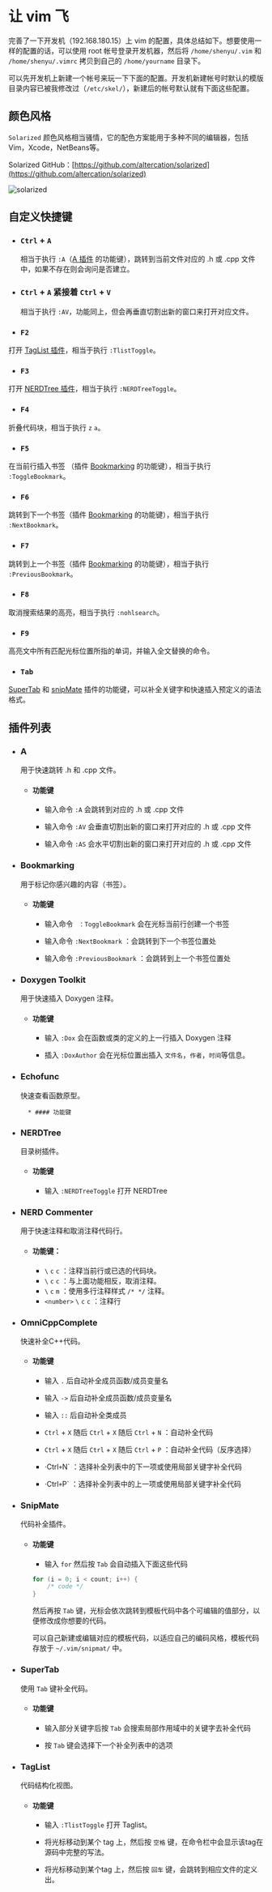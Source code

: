 # 让 vim 飞


完善了一下开发机（192.168.180.15）上 vim 的配置，具体总结如下。想要使用一样的配置的话，可以使用 root 帐号登录开发机器，然后将 `/home/shenyu/.vim` 和 `/home/shenyu/.vimrc` 拷贝到自己的 `/home/yourname` 目录下。

可以先开发机上新建一个帐号来玩一下下面的配置。开发机新建帐号时默认的模版目录内容已被我修改过（`/etc/skel/`），新建后的帐号默认就有下面这些配置。


## 颜色风格

`Solarized` 颜色风格相当骚情，它的配色方案能用于多种不同的编辑器，包括Vim，Xcode，NetBeans等。

Solarized GitHub：[https://github.com/altercation/solarized](https://github.com/altercation/solarized)

![solarized](http://ethanschoonover.com/solarized/img/solarized-vim.png)


## 自定义快捷键

* ### `Ctrl` + `A`

    相当于执行 `:A`（[A 插件](#a) 的功能键），跳转到当前文件对应的 .h  或 .cpp 文件中，如果不存在则会询问是否建立。


* ### `Ctrl` + `A` 紧接着 `Ctrl` + `V`

    相当于执行 `:AV`，功能同上，但会再垂直切割出新的窗口来打开对应文件。


* ### `F2`

打开 [TagList 插件](#taglist)，相当于执行 `:TlistToggle`。


* ### `F3`

打开 [NERDTree 插件](#nerdtree)，相当于执行 `:NERDTreeToggle`。


* ### `F4`

折叠代码块，相当于执行 `z` `a`。


* ### `F5`

在当前行插入书签 （插件 [Bookmarking](#bookmarking) 的功能键），相当于执行 `:ToggleBookmark`。


* ### `F6`

跳转到下一个书签（插件 [Bookmarking](#bookmarking) 的功能键），相当于执行 `:NextBookmark`。


* ### `F7`

跳转到上一个书签（插件 [Bookmarking](#bookmarking) 的功能键），相当于执行 `:PreviousBookmark`。


* ### `F8`

取消搜索结果的高亮，相当于执行 `:nohlsearch`。


* ### `F9`

高亮文中所有匹配光标位置所指的单词，并输入全文替换的命令。


* ### `Tab`

[SuperTab](#supertab) 和 [snipMate](#snipmate) 插件的功能键，可以补全关键字和快速插入预定义的语法格式。



## 插件列表

* ### <a id="a">A</a>

    用于快速跳转 .h 和 .cpp 文件。

    * #### 功能键

        * 输入命令 `:A` 会跳转到对应的 .h 或 .cpp 文件

        * 输入命令 `:AV` 会垂直切割出新的窗口来打开对应的 .h 或 .cpp 文件

        * 输入命令 `:AS` 会水平切割出新的窗口来打开对应的 .h 或 .cpp 文件


* ### <a id="bookmarking">Bookmarking</a>

    用于标记你感兴趣的内容（书签）。

    * #### 功能键

        * 输入命令 ` ：ToggleBookmark` 会在光标当前行创建一个书签

        * 输入命令 `:NextBookmark` ：会跳转到下一个书签位置处

        * 输入命令 `:PreviousBookmark` ：会跳转到上一个书签位置处


* ### <a id="doxygen">Doxygen Toolkit</a>

    用于快速插入 Doxygen 注释。

    * #### 功能键

        * 输入 `:Dox` 会在函数或类的定义的上一行插入 Doxygen 注释

        * 插入 `:DoxAuthor` 会在光标位置出插入 `文件名`，`作者`，`时间`等信息。
        
        
* ### <a id="echofunc">Echofunc</a>

    快速查看函数原型。
    
        * #### 功能键
        
            


* ### <a id="nerdtree">NERDTree</a>

    目录树插件。

    * #### 功能键

        * 输入 `:NERDTreeToggle` 打开 NERDTree


* ### <a>NERD Commenter</a>

    用于快速注释和取消注释代码行。

    * #### 功能键：

        * `\` `c` `c` ：注释当前行或已选的代码块。
        * `\` `c` `c` ：与上面功能相反，取消注释。
        * `\` `c` `m` ：使用多行注释样式 `/* */` 注释。
		* `<number>` `\` `c` `c` ：注释<number>行


* ### <a id="omnicpp">OmniCppComplete</a>

    快速补全C++代码。

    * #### 功能键

        * 输入 `.` 后自动补全成员函数/成员变量名

        * 输入 `->` 后自动补全成员函数/成员变量名

        * 输入 `::` 后自动补全类成员

        * `Ctrl` + `X` 随后 `Ctrl` + `X` 随后 `Ctrl` + `N` ：自动补全代码

        * `Ctrl` + `X` 随后 `Ctrl` + `X` 随后 `Ctrl` + `P` ：自动补全代码（反序选择）

        * ·Ctrl` + `N` ：选择补全列表中的下一项或使用局部关键字补全代码

        * ·Ctrl` + `P` ：选择补全列表中的上一项或使用局部关键字补全代码


* ### <a id="snipmate">SnipMate</a>

    代码补全插件。

    * #### 功能键

        * 输入 `for` 然后按 `Tab` 会自动插入下面这些代码

        ```cpp
        for (i = 0; i < count; i++) {
            /* code */
        }
        ```

        然后再按 `Tab` 键，光标会依次跳转到模板代码中各个可编辑的值部分，以便修改成你想要的代码。

        可以自己新建或编辑对应的模板代码，以适应自己的编码风格，模板代码存放于 `~/.vim/snipmat/` 中。


* ### <a id="supertab">SuperTab</a>

    使用 `Tab` 键补全代码。

    * #### 功能键

        * 输入部分关键字后按 `Tab` 会搜索局部作用域中的关键字去补全代码

        * 按 `Tab` 键会选择下一个补全列表中的选项



* ### <a id="taglist">TagList</a>

    代码结构化视图。

    * #### 功能键

        * 输入 `:TlistToggle` 打开 Taglist。

        * 将光标移动到某个 tag 上，然后按 `空格` 键，在命令栏中会显示该tag在源码中完整的写法。

        * 将光标移动到某个tag 上，然后按 `回车` 键，会跳转到相应文件的定义出。
